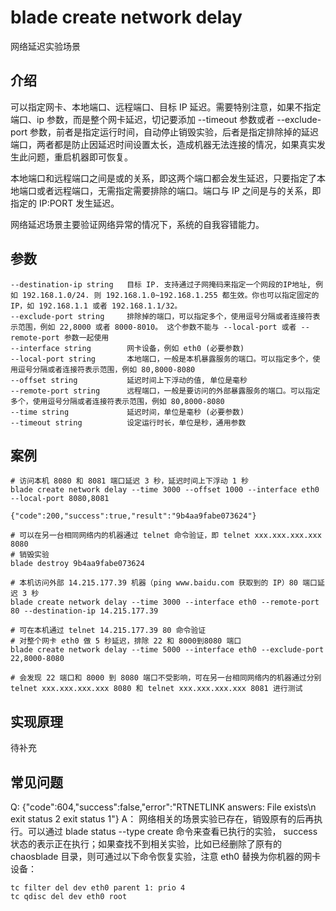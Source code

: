 # blade create network delay
网络延迟实验场景

## 介绍
可以指定网卡、本地端口、远程端口、目标 IP 延迟。需要特别注意，如果不指定端口、ip 参数，而是整个网卡延迟，切记要添加 --timeout 参数或者 --exclude-port 参数，前者是指定运行时间，自动停止销毁实验，后者是指定排除掉的延迟端口，两者都是防止因延迟时间设置太长，造成机器无法连接的情况，如果真实发生此问题，重启机器即可恢复。

本地端口和远程端口之间是或的关系，即这两个端口都会发生延迟，只要指定了本地端口或者远程端口，无需指定需要排除的端口。端口与 IP 之间是与的关系，即指定的 IP:PORT 发生延迟。

网络延迟场景主要验证网络异常的情况下，系统的自我容错能力。

## 参数
```text
--destination-ip string   目标 IP. 支持通过子网掩码来指定一个网段的IP地址, 例如 192.168.1.0/24. 则 192.168.1.0~192.168.1.255 都生效。你也可以指定固定的 IP，如 192.168.1.1 或者 192.168.1.1/32。
--exclude-port string     排除掉的端口，可以指定多个，使用逗号分隔或者连接符表示范围，例如 22,8000 或者 8000-8010。 这个参数不能与 --local-port 或者 --remote-port 参数一起使用
--interface string        网卡设备，例如 eth0 (必要参数)
--local-port string       本地端口，一般是本机暴露服务的端口。可以指定多个，使用逗号分隔或者连接符表示范围，例如 80,8000-8080
--offset string           延迟时间上下浮动的值, 单位是毫秒
--remote-port string      远程端口，一般是要访问的外部暴露服务的端口。可以指定多个，使用逗号分隔或者连接符表示范围，例如 80,8000-8080
--time string             延迟时间，单位是毫秒 (必要参数)
--timeout string          设定运行时长，单位是秒，通用参数
```

## 案例
```text
# 访问本机 8080 和 8081 端口延迟 3 秒，延迟时间上下浮动 1 秒
blade create network delay --time 3000 --offset 1000 --interface eth0 --local-port 8080,8081

{"code":200,"success":true,"result":"9b4aa9fabe073624"}

# 可以在另一台相同网络内的机器通过 telnet 命令验证，即 telnet xxx.xxx.xxx.xxx 8080
# 销毁实验
blade destroy 9b4aa9fabe073624

# 本机访问外部 14.215.177.39 机器（ping www.baidu.com 获取到的 IP）80 端口延迟 3 秒
blade create network delay --time 3000 --interface eth0 --remote-port 80 --destination-ip 14.215.177.39

# 可在本机通过 telnet 14.215.177.39 80 命令验证
# 对整个网卡 eth0 做 5 秒延迟，排除 22 和 8000到8080 端口
blade create network delay --time 5000 --interface eth0 --exclude-port 22,8000-8080

# 会发现 22 端口和 8000 到 8080 端口不受影响，可在另一台相同网络内的机器通过分别 telnet xxx.xxx.xxx.xxx 8080 和 telnet xxx.xxx.xxx.xxx 8081 进行测试
```

## 实现原理
待补充

## 常见问题
Q: {"code":604,"success":false,"error":"RTNETLINK answers: File exists\n exit status 2 exit status 1"}
A： 网络相关的场景实验已存在，销毁原有的后再执行。可以通过 blade status --type create 命令来查看已执行的实验， success 状态的表示正在执行；如果查找不到相关实验，比如已经删除了原有的 chaosblade 目录，则可通过以下命令恢复实验，注意 eth0 替换为你机器的网卡设备：
```text
tc filter del dev eth0 parent 1: prio 4
tc qdisc del dev eth0 root
```

